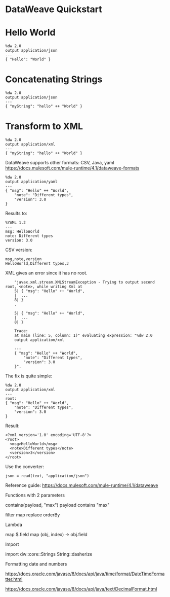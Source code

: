 DataWeave Quickstart
=====================

# Hello World #

```
%dw 2.0
output application/json
---
{ "Hello": "World" }
```

# Concatenating Strings #

```
%dw 2.0
output application/json
---
{ "myString": "hello" ++ "World" }
```

# Transform to XML #

```
%dw 2.0
output application/xml
---
{ "myString": "hello" ++ "World" }
```

DataWeave supports other formats: CSV, Java, yaml
https://docs.mulesoft.com/mule-runtime/4.1/dataweave-formats

```
%dw 2.0
output application/yaml
---
{ "msg": "Hello" ++ "World",
	"note": "Different types",
	"version": 3.0
}
```

Results to:

```
%YAML 1.2
---
msg: HelloWorld
note: Different types
version: 3.0
```

CSV version:

```
msg,note,version
HelloWorld,Different types,3
```

XML gives an error since it has no root.

        "javax.xml.stream.XMLStreamException - Trying to output second root, <note>, while writing Xml at 
        5| { "msg": "Hello" ++ "World",
        |  ...
        8| }
        .

        5| { "msg": "Hello" ++ "World",
        |  ...
        8| }

        Trace:
        at main (line: 5, column: 1)" evaluating expression: "%dw 2.0
        output application/xml

        ---
        { "msg": "Hello" ++ "World",
            "note": "Different types",
            "version": 3.0
        }".

The fix is quite simple:

```
%dw 2.0
output application/xml
---
root:
{ "msg": "Hello" ++ "World",
	"note": "Different types",
	"version": 3.0
}
```

Result:

```
<?xml version='1.0' encoding='UTF-8'?>
<root>
  <msg>HelloWorld</msg>
  <note>Different types</note>
  <version>3</version>
</root>
```





Use the converter:

    json = read(text, "application/json")

Reference guide:
https://docs.mulesoft.com/mule-runtime/4.1/dataweave

Functions with 2 parameters

contains(payload, "max")
payload contains "max"

filter
map
replace
orderBy

Lambda

map $.field
map (obj, index) -> obj.field

Import

import dw::core::Strings
String::dasherize

Formatting date and numbers

https://docs.oracle.com/javase/8/docs/api/java/time/format/DateTimeFormatter.html

https://docs.oracle.com/javase/8/docs/api/java/text/DecimalFormat.html
